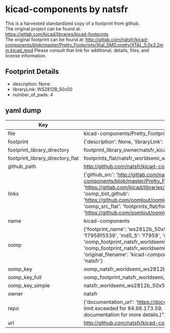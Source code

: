 # kicad-components by natsfr  
This is a harvested standardized copy of a footprint from github.  
The original project can be found at:  
https://gitlab.com/kicad/libraries/kicad-footprints  
The original footprint can be found at:
http://gitlab.com/natsfr/kicad-components/blob/master/Pretty_Footprints/Xtal_SMD.pretty/XTAL_5.0x3.2mm.kicad_mod
Please consult that link for additional, details, files, and license information.  
## Footprint Details
* description: None  
* libraryLink: WS2812B_50x50  
* number_of_pads: 4  
## yaml dump  
| Key | Value |  
| --- | --- |  
| file | kicad-components/Pretty_Footprints/WorldSemi.pretty/WS2812B_50x50.kicad_mod |  
| footprint | {'description': None, 'libraryLink': 'WS2812B_50x50', 'number_of_pads': 4} |  
| footprint_library_directory | footprint_library_owner/natsfr_kicad-components |  
| footprint_library_directory_flat | footprints_flat/natsfr_worldsemi_ws2812b_50x50/working |  
| github_path | http://github.com/natsfr/kicad-components/blob/master/Pretty_Footprints/WorldSemi.pretty/WS2812B_50x50.kicad_mod |  
| links | {'github_src': 'http://gitlab.com/natsfr/kicad-components/blob/master/Pretty_Footprints/Xtal_SMD.pretty/XTAL_5.0x3.2mm.kicad_mod', 'github_src_repo': 'https://gitlab.com/kicad/libraries/kicad-footprints', 'oomp_bot': 'footprints/natsfr_worldsemi_ws2812b_50x50/working', 'oomp_bot_github': 'https://github.com/oomlout/oomlout_oomp_footprint_bot/tree/main/footprints/natsfr_worldsemi_ws2812b_50x50/working', 'oomp_src_flat': 'footprints_flat/footprints_flat/natsfr_worldsemi_ws2812b_50x50/working', 'oomp_src_flat_github': 'https://github.com/oomlout/oomlout_oomp_footprint_src/tree/main/footprints_flat/natsfr_worldsemi_ws2812b_50x50/working'} |  
| name | kicad-components |  
| oomp | {'footprint_name': 'ws2812b_50x50', 'library_name': 'worldsemi', 'md5': 'f7958f5539a1f61386cae47266e79ff5', 'md5_10': 'f7958f5539', 'md5_5': 'f7958', 'md5_6': 'f7958f', 'oomp_key': 'oomp_natsfr_worldsemi_ws2812b_50x50', 'oomp_key_extra': 'oomp_footprint_natsfr_worldsemi_ws2812b_50x50', 'oomp_key_full': 'oomp_footprint_natsfr_worldsemi_ws2812b_50x50_f7958f', 'oomp_key_simple': 'natsfr_worldsemi_ws2812b_50x50', 'original_filename': 'kicad-components/Pretty_Footprints/WorldSemi.pretty/WS2812B_50x50.kicad_mod', 'owner_name': 'natsfr'} |  
| oomp_key | oomp_natsfr_worldsemi_ws2812b_50x50 |  
| oomp_key_full | oomp_footprint_natsfr_worldsemi_ws2812b_50x50 |  
| oomp_key_simple | natsfr_worldsemi_ws2812b_50x50 |  
| owner | natsfr |  
| repo | {'documentation_url': 'https://docs.github.com/rest/overview/resources-in-the-rest-api#rate-limiting', 'message': "API rate limit exceeded for 84.66.173.59. (But here's the good news: Authenticated requests get a higher rate limit. Check out the documentation for more details.)"} |  
| url | http://github.com/natsfr/kicad-components |  

